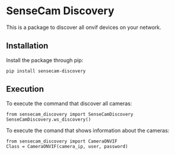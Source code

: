 # SenseCam Discovery
This is a package to discover all onvif devices on your network.
## Installation
Install the package through pip:
````
pip install sensecam-discovery
````
## Execution
To execute the command that discover all cameras:
````
from sensecam_discovery import SenseCamDiscovery
SenseCamDiscovery.ws_discovery()
````
To execute the comand that shows information about the cameras:
````
from sensecam_discovery import CameraONVIF
Class = CameraONVIF(camera_ip, user, password)
````